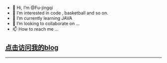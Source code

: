 - 👋 Hi, I’m @Fu-jingqi
- 👀 I’m interested in code , basketball and so on.
- 🌱 I’m currently learning JAVA
- 💞️ I’m looking to collaborate on ...
- 📫 How to reach me ...

<!---
Fu-jingqi/Fu-jingqi is a ✨ special ✨ repository because its `README.md` (this file) appears on your GitHub profile.
You can click the Preview link to take a look at your changes.
--->

## [点击访问我的blog](www.cnblogs.com/fjqqq)

****

